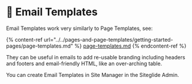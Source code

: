 # 🔹 Email Templates

Email Templates work very similarly to Page Templates, see:

{% content-ref url="../../pages-and-page-templates/getting-started-pages/page-templates.md" %}
[page-templates.md](../../pages-and-page-templates/getting-started-pages/page-templates.md)
{% endcontent-ref %}

They can be useful in emails to add re-usable branding including headers and footers and email-friendly HTML, like an over-arching table.

You can create Email Templates in Site Manager in the Siteglide Admin.
